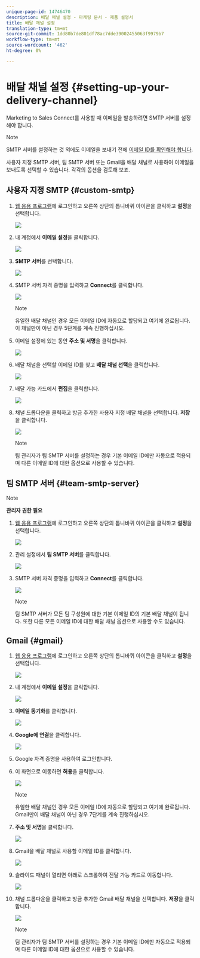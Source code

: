 ```yaml
---
unique-page-id: 14746470
description: 배달 채널 설정 - 마케팅 문서 - 제품 설명서
title: 배달 채널 설정
translation-type: tm+mt
source-git-commit: 1dd80b7de801df78ac7dde39002455063f9979b7
workflow-type: tm+mt
source-wordcount: '462'
ht-degree: 0%

---
```



# 배달 채널 설정 {#setting-up-your-delivery-channel}

Marketing to Sales Connect를 사용할 때 이메일을 발송하려면 SMTP 서버를 설정해야 합니다.

>[!NOTE]
>
>SMTP 서버를 설정하는 것 외에도 이메일을 보내기 전에 [이메일 ID를 확인해야 합니다](/help/marketo/product-docs/marketo-sales-connect/getting-started/email-settings/verify-your-email.md).

사용자 지정 SMTP 서버, 팀 SMTP 서버 또는 Gmail을 배달 채널로 사용하여 이메일을 보내도록 선택할 수 있습니다. 각각의 옵션을 검토해 보죠.

## 사용자 지정 SMTP {#custom-smtp}

1. [웹 응용 프로그램](https://toutapp.com/login)에 로그인하고 오른쪽 상단의 톱니바퀴 아이콘을 클릭하고 **설정**&#x200B;을 선택합니다.

   ![](assets/one.png)

1. 내 계정에서 **이메일 설정**&#x200B;을 클릭합니다.

   ![](assets/two.png)

1. **SMTP 서버**&#x200B;를 선택합니다.

   ![](assets/three.png)

1. SMTP 서버 자격 증명을 입력하고 **Connect**&#x200B;를 클릭합니다.

   ![](assets/four.png)

   >[!NOTE]
   >
   >유일한 배달 채널인 경우 모든 이메일 ID에 자동으로 할당되고 여기에 완료됩니다. 이 채널만이 아닌 경우 5단계를 계속 진행하십시오.

1. 이메일 설정에 있는 동안 **주소 및 서명**&#x200B;을 클릭합니다.

   ![](assets/five.png)

1. 배달 채널을 선택할 이메일 ID를 찾고 **배달 채널 선택**&#x200B;을 클릭합니다.

   ![](assets/six.png)

1. 배달 가능 카드에서 **편집**&#x200B;을 클릭합니다.

   ![](assets/seven-new.png)

1. 채널 드롭다운을 클릭하고 방금 추가한 사용자 지정 배달 채널을 선택합니다. **저장**&#x200B;을 클릭합니다.

   ![](assets/eight-new.png)

   >[!NOTE]
   >
   >팀 관리자가 팀 SMTP 서버를 설정하는 경우 기본 이메일 ID에만 자동으로 적용되며 다른 이메일 ID에 대한 옵션으로 사용할 수 있습니다.

## 팀 SMTP 서버 {#team-smtp-server}

>[!NOTE]
>
>**관리자 권한 필요**

1. [웹 응용 프로그램](https://toutapp.com/login)에 로그인하고 오른쪽 상단의 톱니바퀴 아이콘을 클릭하고 **설정**&#x200B;을 선택합니다.

   ![](assets/nine.png)

1. 관리 설정에서 **팀 SMTP 서버**&#x200B;를 클릭합니다.

   ![](assets/ten.png)

1. SMTP 서버 자격 증명을 입력하고 **Connect**&#x200B;를 클릭합니다.

   ![](assets/eleven.png)

   >[!NOTE]
   >
   >팀 SMTP 서버가 모든 팀 구성원에 대한 기본 이메일 ID의 기본 배달 채널이 됩니다. 또한 다른 모든 이메일 ID에 대한 배달 채널 옵션으로 사용할 수도 있습니다.

## Gmail {#gmail}

1. [웹 응용 프로그램](https://toutapp.com/login)에 로그인하고 오른쪽 상단의 톱니바퀴 아이콘을 클릭하고 **설정**&#x200B;을 선택합니다.

   ![](assets/twelve.png)

1. 내 계정에서 **이메일 설정**&#x200B;을 클릭합니다.

   ![](assets/thirteen.png)

1. **이메일 동기화**&#x200B;를 클릭합니다.

   ![](assets/fourteen.png)

1. **Google에 연결**&#x200B;을 클릭합니다.

   ![](assets/fifteen.png)

1. Google 자격 증명을 사용하여 로그인합니다.

1. 이 화면으로 이동하면 **허용**&#x200B;을 클릭합니다.

   ![](assets/sixteen.png)

   >[!NOTE]
   >
   >유일한 배달 채널인 경우 모든 이메일 ID에 자동으로 할당되고 여기에 완료됩니다. Gmail만이 배달 채널이 아닌 경우 7단계를 계속 진행하십시오.

1. **주소 및 서명**&#x200B;을 클릭합니다.

   ![](assets/seventeen.png)

1. Gmail을 배달 채널로 사용할 이메일 ID를 클릭합니다.

   ![](assets/eighteen.png)

1. 슬라이드 패널이 열리면 아래로 스크롤하여 전달 가능 카드로 이동합니다.

   ![](assets/nineteen.png)

1. 채널 드롭다운을 클릭하고 방금 추가한 Gmail 배달 채널을 선택합니다. **저장**&#x200B;을 클릭합니다.

   ![](assets/twenty.png)

   >[!NOTE]
   >
   >팀 관리자가 팀 SMTP 서버를 설정하는 경우 기본 이메일 ID에만 자동으로 적용되며 다른 이메일 ID에 대한 옵션으로 사용할 수 있습니다.
